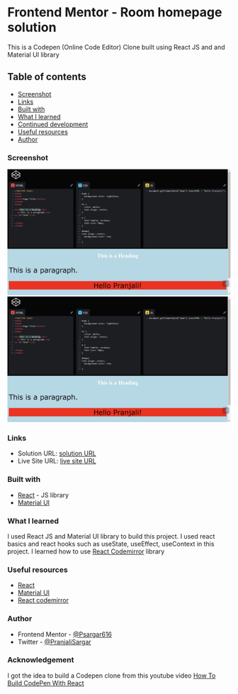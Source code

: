 # Frontend Mentor - Room homepage solution

This is a Codepen (Online Code Editor) Clone built using React JS and and Material UI library

## Table of contents

- [Screenshot](#screenshot)
- [Links](#links)
- [Built with](#built-with)
- [What I learned](#what-i-learned)
- [Continued development](#continued-development)
- [Useful resources](#useful-resources)
- [Author](#author)


### Screenshot
![ss1](ScreenShots/Screenshot1.png)
![ss2](ScreenShots/Screenshot1.png)

### Links

- Solution URL: [ solution URL ](https://github.com/Psargar616/Frontend-Mentor---Room-homepage-solution)
- Live Site URL: [ live site URL ](https://codepen-online-code-editor-clone.netlify.app/)

### Built with

- [React](https://reactjs.org/) - JS library
- [Material UI](https://mui.com/)

### What I learned

I used React JS and Material UI library to build this project. I used react basics and react hooks such as useState, useEffect,  useContext in this project. 
I learned how to use [React Codemirror](https://www.npmjs.com/package/react-codemirror2) library

### Useful resources

- [React](https://reactjs.org/)
- [Material UI](https://mui.com/)
- [React codemirror](https://www.npmjs.com/package/react-codemirror2)

### Author

- Frontend Mentor - [@Psargar616](https://www.frontendmentor.io/profile/Psargar616)
- Twitter - [@PranjaliSargar](https://twitter.com/PranjaliSargar)

### Acknowledgement

I got the idea to build a Codepen clone from this youtube video
[How To Build CodePen With React](https://youtu.be/wcVxX7lu2d4?feature=shared )